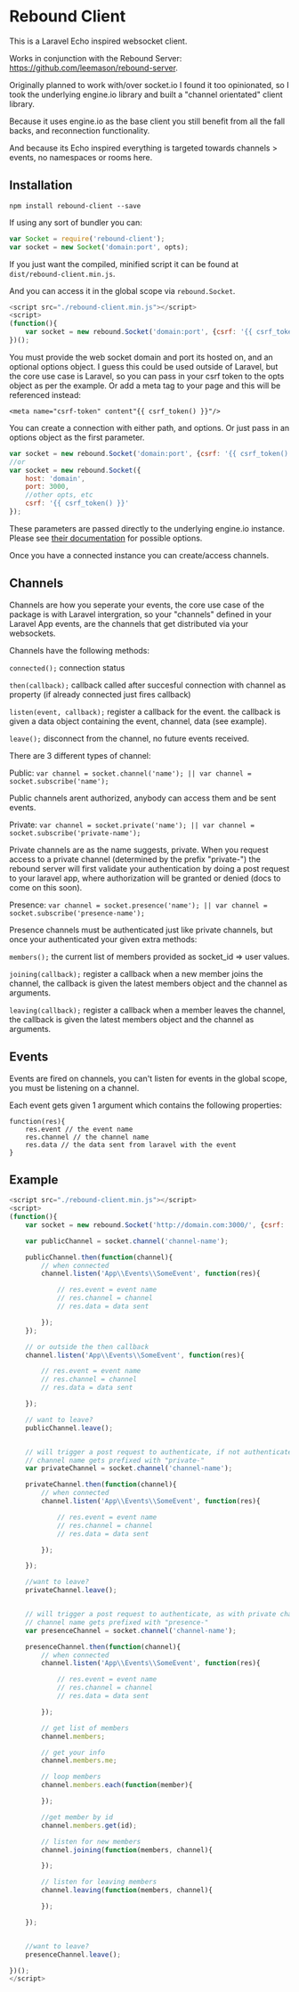 # Rebound Client

This is a Laravel Echo inspired websocket client.

Works in conjunction with the Rebound Server: https://github.com/leemason/rebound-server.

Originally planned to work with/over socket.io I found it too opinionated, so I took the underlying engine.io library and built a "channel orientated" client library.

Because it uses engine.io as the base client you still benefit from all the fall backs, and reconnection functionality.

And because its Echo inspired everything is targeted towards channels > events, no namespaces or rooms here.

## Installation

```npm install rebound-client --save```

If using any sort of bundler you can:

```javascript
var Socket = require('rebound-client');
var socket = new Socket('domain:port', opts);
```

If you just want the compiled, minified script it can be found at ```dist/rebound-client.min.js```.

And you can access it in the global scope via ```rebound.Socket```.

```javascript
<script src="./rebound-client.min.js"></script>
<script>
(function(){
    var socket = new rebound.Socket('domain:port', {csrf: '{{ csrf_token() }}'});
})();
```

You must provide the web socket domain and port its hosted on, and an optional options object.
I guess this could be used outside of Laravel, but the core use case is Laravel, so you can pass in your csrf token to the opts object as per the example.
Or add a meta tag to your page and this will be referenced instead:

```
<meta name="csrf-token" content"{{ csrf_token() }}"/>
```

You can create a connection with either path, and options. Or just pass in an options object as the first parameter.

```javascript
var socket = new rebound.Socket('domain:port', {csrf: '{{ csrf_token() }}'});
//or
var socket = new rebound.Socket({
    host: 'domain',
    port: 3000,
    //other opts, etc
    csrf: '{{ csrf_token() }}'
});
```

These parameters are passed directly to the underlying engine.io instance. Please see [their documentation](https://github.com/socketio/engine.io-client#methods) for possible options.

Once you have a connected instance you can create/access channels.

## Channels

Channels are how you seperate your events, the core use case of the package is with Laravel intergration,
so your "channels" defined in your Laravel App events, are the channels that get distributed via your websockets.

Channels have the following methods:

```connected();``` connection status

```then(callback);``` callback called after succesful connection with channel as property (if already connected just fires callback)

```listen(event, callback);``` register a callback for the event. the callback is given a data object containing the event, channel, data (see example).

```leave();``` disconnect from the channel, no future events received.

There are 3 different types of channel:

Public: ```var channel = socket.channel('name'); || var channel = socket.subscribe('name');```

Public channels arent authorized, anybody can access them and be sent events.

Private: ```var channel = socket.private('name'); || var channel = socket.subscribe('private-name');```

Private channels are as the name suggests, private. When you request access to a private channel (determined by the prefix "private-")
the rebound server will first validate your authentication by doing a post request to your laravel app, where authorization will be granted or denied (docs to come on this soon).

Presence: ```var channel = socket.presence('name'); || var channel = socket.subscribe('presence-name');```

Presence channels must be authenticated just like private channels, but once your authenticated your given extra methods:

```members();``` the current list of members provided as socket_id => user values.

```joining(callback);``` register a callback when a new member joins the channel, the callback is given the latest members object and the channel as arguments.

```leaving(callback);``` register a callback when a member leaves the channel, the callback is given the latest members object and the channel as arguments.


## Events

Events are fired on channels, you can't listen for events in the global scope, you must be listening on a channel.

Each event gets given 1 argument which contains the following properties:

```
function(res){
    res.event // the event name
    res.channel // the channel name
    res.data // the data sent from laravel with the event
}
```

## Example

```javascript
<script src="./rebound-client.min.js"></script>
<script>
(function(){
    var socket = new rebound.Socket('http://domain.com:3000/', {csrf: '{{ csrf_token() }}'});

    var publicChannel = socket.channel('channel-name');

    publicChannel.then(function(channel){
        // when connected
        channel.listen('App\\Events\\SomeEvent', function(res){

            // res.event = event name
            // res.channel = channel
            // res.data = data sent

        });
    });

    // or outside the then callback
    channel.listen('App\\Events\\SomeEvent', function(res){

        // res.event = event name
        // res.channel = channel
        // res.data = data sent

    });

    // want to leave?
    publicChannel.leave();


    // will trigger a post request to authenticate, if not authenticated you wont get subscribed! (info in server docs)
    // channel name gets prefixed with "private-"
    var privateChannel = socket.channel('channel-name');

    privateChannel.then(function(channel){
        // when connected
        channel.listen('App\\Events\\SomeEvent', function(res){

            // res.event = event name
            // res.channel = channel
            // res.data = data sent

        });

    });

    //want to leave?
    privateChannel.leave();


    // will trigger a post request to authenticate, as with private channel
    // channel name gets prefixed with "presence-"
    var presenceChannel = socket.channel('channel-name');

    presenceChannel.then(function(channel){
        // when connected
        channel.listen('App\\Events\\SomeEvent', function(res){

            // res.event = event name
            // res.channel = channel
            // res.data = data sent

        });

        // get list of members
        channel.members;

        // get your info
        channel.members.me;

        // loop members
        channel.members.each(function(member){

        });

        //get member by id
        channel.members.get(id);

        // listen for new members
        channel.joining(function(members, channel){

        });

        // listen for leaving members
        channel.leaving(function(members, channel){

        });

    });


    //want to leave?
    presenceChannel.leave();

})();
</script>
```